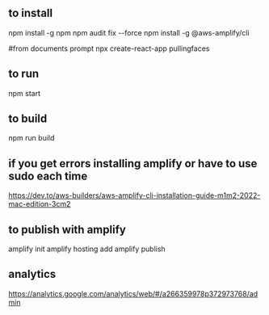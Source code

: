 ## to install 
npm install -g npm
npm audit fix --force
npm install -g @aws-amplify/cli

#from documents prompt
npx create-react-app pullingfaces

## to run 
npm start

## to build
npm run build


## if you get errors installing amplify or have to use sudo each time
https://dev.to/aws-builders/aws-amplify-cli-installation-guide-m1m2-2022-mac-edition-3cm2

## to publish with amplify   
amplify init
amplify hosting add
amplify publish


## analytics

https://analytics.google.com/analytics/web/#/a266359978p372973768/admin


